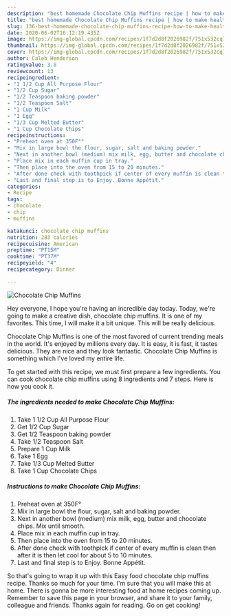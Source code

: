```yaml
---
description: "best homemade Chocolate Chip Muffins recipe | how to make healthy Chocolate Chip Muffins"
title: "best homemade Chocolate Chip Muffins recipe | how to make healthy Chocolate Chip Muffins"
slug: 136-best-homemade-chocolate-chip-muffins-recipe-how-to-make-healthy-chocolate-chip-muffins
date: 2020-06-02T16:12:19.435Z
image: https://img-global.cpcdn.com/recipes/1f7d2d8f2026982f/751x532cq70/chocolate-chip-muffins-recipe-main-photo.jpg
thumbnail: https://img-global.cpcdn.com/recipes/1f7d2d8f2026982f/751x532cq70/chocolate-chip-muffins-recipe-main-photo.jpg
cover: https://img-global.cpcdn.com/recipes/1f7d2d8f2026982f/751x532cq70/chocolate-chip-muffins-recipe-main-photo.jpg
author: Caleb Henderson
ratingvalue: 3.8
reviewcount: 13
recipeingredient:
- "1 1/2 Cup All Purpose Flour"
- "1/2 Cup Sugar"
- "1/2 Teaspoon baking powder"
- "1/2 Teaspoon Salt"
- "1 Cup Milk"
- "1 Egg"
- "1/3 Cup Melted Butter"
- "1 Cup Chocolate Chips"
recipeinstructions:
- "Preheat oven at 350F°"
- "Mix in large bowl the flour, sugar, salt and baking powder."
- "Next in another bowl (medium) mix milk, egg, butter and chocolate chips. Mix until smooth."
- "Place mix in each muffin cup in tray."
- "Then place into the oven from 15 to 20 minutes."
- "After done check with toothpick if center of every muffin is clean then after it is then let cool for about 5 to 10 minutes."
- "Last and final step is to Enjoy. Bonne Appétit."
categories:
- Recipe
tags:
- chocolate
- chip
- muffins

katakunci: chocolate chip muffins 
nutrition: 283 calories
recipecuisine: American
preptime: "PT15M"
cooktime: "PT37M"
recipeyield: "4"
recipecategory: Dinner

---
```



![Chocolate Chip Muffins](https://img-global.cpcdn.com/recipes/1f7d2d8f2026982f/751x532cq70/chocolate-chip-muffins-recipe-main-photo.jpg)

Hey everyone, I hope you're having an incredible day today. Today, we're going to make a creative dish, chocolate chip muffins. It is one of my favorites. This time, I will make it a bit unique. This will be really delicious.

Chocolate Chip Muffins is one of the most favored of current trending meals in the world. It's enjoyed by millions every day. It is easy, it is fast, it tastes delicious. They are nice and they look fantastic. Chocolate Chip Muffins is something which I've loved my entire life.




To get started with this recipe, we must first prepare a few ingredients. You can cook chocolate chip muffins using 8 ingredients and 7 steps. Here is how you cook it.

<!--inarticleads1-->

##### The ingredients needed to make Chocolate Chip Muffins:

1. Take 1 1/2 Cup All Purpose Flour
1. Get 1/2 Cup Sugar
1. Get 1/2 Teaspoon baking powder
1. Take 1/2 Teaspoon Salt
1. Prepare 1 Cup Milk
1. Take 1 Egg
1. Take 1/3 Cup Melted Butter
1. Take 1 Cup Chocolate Chips




<!--inarticleads2-->

##### Instructions to make Chocolate Chip Muffins:

1. Preheat oven at 350F°
1. Mix in large bowl the flour, sugar, salt and baking powder.
1. Next in another bowl (medium) mix milk, egg, butter and chocolate chips. Mix until smooth.
1. Place mix in each muffin cup in tray.
1. Then place into the oven from 15 to 20 minutes.
1. After done check with toothpick if center of every muffin is clean then after it is then let cool for about 5 to 10 minutes.
1. Last and final step is to Enjoy. Bonne Appétit.




So that's going to wrap it up with this Easy food chocolate chip muffins recipe. Thanks so much for your time. I'm sure that you will make this at home. There is gonna be more interesting food at home recipes coming up. Remember to save this page in your browser, and share it to your family, colleague and friends. Thanks again for reading. Go on get cooking!
